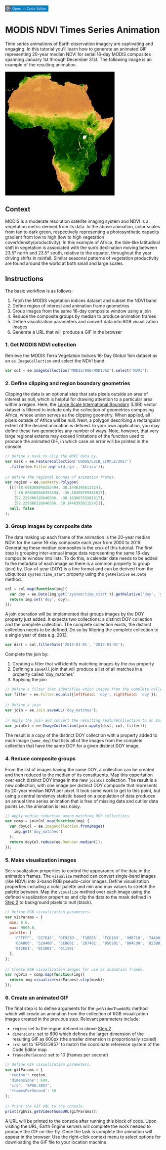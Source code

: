 [![Open In Editor](https://github.com/jdbcode/tutorial-test/blob/master/ee-editor-badge.png?raw=true)](https://earthengine.googleapis.com/api/thumb?thumbid=d2fdb9a6167d24136bde2cb685220e26&token=ecd4cf4d6d16629447fbd8ddca98c2c5)

# MODIS NDVI Times Series Animation

Time series animations of Earth observation imagery are captivating and engaging.
In this tutorial you'll learn how to generate an animated GIF representing 20-year median
NDVI for serial 16-day MODIS composites spanning January 1st through December 31st. The
following image is an example of the resulting animation. 

![MODIS NDVI GIF](modis_ndvi_time_series_animation.gif)

## Context

MODIS is a moderate resolution satellite imaging system and NDVI is a vegetation metric derived from its data.
In the above animation, color scales from tan to dark green, respectively representing a photosynthetic capacity
gradient from low to high (low to high vegetation cover/density/productivity). In this example of Africa, the
tide-like latitudinal shift in vegetation is associated with the sun’s declination moving between 23.5&deg;
north and 23.5&deg; south, relative to the equator, throughout the year driving shifts in rainfall. Similar
seasonal patterns of vegetation productivity are found around the world at both small and large scales.

## Instructions

The basic workflow is as follows:

1. Fetch the MODIS vegetation indices dataset and subset the NDVI band
2. Define region of interest and animation frame geometries
3. Group images from the same 16-day composite window using a join
4. Reduce the composite groups by median to produce animation frames
5. Define visualization parameters and convert data into RGB visualization images
6. Generate a URL that will produce a GIF in the browser

### 1. Get MODIS NDVI collection

Retrieve the MODIS Terra Vegetation Indices 16-Day Global 1km dataset as an `ee.ImageCollection`
and select the NDVI band.

```js
var col = ee.ImageCollection('MODIS/006/MOD13A2').select('NDVI');
```

### 2. Define clipping and region boundary geometries

Clipping the data is an optional step that sets pixels outside an area of interest as null, which is helpful
for drawing attention to a particular area within a region. Here, the [Large Scale International Boundary](https://developers.google.com/earth-engine/datasets/catalog/USDOS_LSIB_SIMPLE_2017)
(LSIB) vector dataset is filtered to include only the collection of geometries composing Africa, whose union
serves as the clipping geometry. When applied, all pixels outside of Africa will be null. Next, a polygon
describing a rectangular extent of the desired animation is defined. In your own application, you may define
these two geometries any number of ways. Note, however, that very large regional extents may exceed limitations
of the function used to produce the animated GIF, in which case an error will be printed in the console.

```js
// Define a mask to clip the NDVI data by.
var mask = ee.FeatureCollection('USDOS/LSIB_SIMPLE/2017')
  .filter(ee.Filter.eq('wld_rgn', 'Africa'));

// Define the regional bounds of animation frames.
var region = ee.Geometry.Polygon(
  [[[-18.698368046353494, 38.1446395611524],
    [-18.698368046353494, -36.16300755581617],
    [52.229366328646506, -36.16300755581617],
    [52.229366328646506, 38.1446395611524]]], 
  null, false
);
```

### 3. Group images by composite date

The data making up each frame of the animation is the 20-year median NDVI for the same 16-day composite each
year from 2000 to 2019. Generating these median composites is the crux of this tutorial. The first step is
grouping inter-annual image data representing the same 16-day composite window into lists. To do this, a
calendar date needs to be added to the metadata of each image so there is a common property to group (join)
by. Day-of-year (DOY) is a fine format and can be derived from the ubiquitous `system:time_start` property
using the `getRelative` `ee.Date` method.

```js
col = col.map(function(img){
  var doy = ee.Date(img.get('system:time_start')).getRelative('day', 'year');
  return img.set('doy', doy);
});
```

A join operation will be implemented that groups images by the DOY property just added. It expects two
collections: a distinct DOY collection and the complete collection. The complete collection exists, the
distinct collection needs to be defined. Do so by filtering the complete collection to a single year of
data e.g. 2013. 

```js
var dist = col.filterDate('2013-01-01', '2014-01-01');
```

Complete the join by:

1. Creating a filter that will identify matching images by the `doy` property
2. Defining a `saveAll` join that will produce a list of all matches in a property called 'doy_matches'
3. Applying the join

```js
// Define a filter that identifies which images from the complete collection match the DOY from the distinct DOY collection 
var filter = ee.Filter.equals({leftField: 'doy', rightField: 'doy'});

// Define a join
var join = ee.Join.saveALL('doy_matches');

// Apply the join and convert the resulting FeatureCollection to an ImageCollection.
var joinCol = ee.ImageCollection(join.apply(dist, col, filter));
```

The result is a copy of the distinct DOY collection with a property added to each image (`same_doy`) that lists all of the
images from the complete collection that have the same DOY for a given distinct DOY image.

### 4. Reduce composite groups

From the list of images having the same DOY, a collection can be created and then reduced to the median
of its constituents. Map this oppertation over each distinct DOY image in the new `joinCol` collection.
The result is a new collection, with one image per distinct DOY composite that represents its 20-year
median NDVI per pixel. It took some work to get to this point, but using a central tendency statistic
based on a population of data produces an annual time series animation that is free of missing data and
outlier data points i.e. the animation is less noisy.   

```js
// Apply median reduction among matching DOY collections.
var comp = joinCol.map(function(img) {
  var doyCol = ee.ImageCollection.fromImages(
    img.get('doy_matches')
  );
  return doyCol.reduce(ee.Reducer.median());
});
```

### 5. Make visualization images

Set visualization properties to control the appearance of the data in the animation frames.
The `visualize` method can convert single-band images (like NDVI)
into 3-band RGB pseudo-color images. Define visualization properties including a color palette and min
and max values to stretch the palette between. Map the `visualize` method over each image using the defined
visualization properties and clip the data to the mask defined in [Step 2](#2_define_clipping_and_frame_boundary_geometries)
to background pixels to null (black).

```js
// Define RGB visualization parameters.
var visParams = {
  min: 0.0,
  max: 9000.0,
  palette: [
    'FFFFFF', 'CE7E45', 'DF923D', 'F1B555', 'FCD163', '99B718', '74A901',
    '66A000', '529400', '3E8601', '207401', '056201', '004C00', '023B01',
    '012E01', '011D01', '011301'
  ],
};

// Create RGB visualization images for use as animation frames.
var rgbVis = comp.map(function(img){
  return img.visualize(visParams).clip(mask);
});
```

### 6. Create an animated GIF

The final step is to define arguments for the `getVideoThumbURL` method which will create an animation from
the collection of RGB visualization images created in the previous step. Relevant parameters include:

- `region`: set to the region defined in above [Step 2](#2_define_clipping_and_frame_boundary_geometries)
- `dimensions`: set to 600 which defines the larger dimension of the resulting GIF as 600px (the smaller dimension is proportionally scaled)
- `crs`: set to 'EPSG:3857' to match the coordinate reference system of the Code Editor map
- `framesPerSecond`: set to 10 (frames per second)

```js
// Define GIF visualization parameters.
var gifParams = {
  'region': region,
  'dimensions': 600,
  'crs': 'EPSG:3857',
  'framesPerSecond': 10
};

// Print the GIF URL to the console.
print(rgbVis.getVideoThumbURL(gifParams));
```

A URL will be printed to the console after running this block of code. Upon visiting the URL, Earth Engine servers
will complete the work needed to produce the GIF on-the-fly. Once the task is complete the animation will appear in
the browser. Use the right-click context menu to select options for downloading the GIF file to your location machine.

